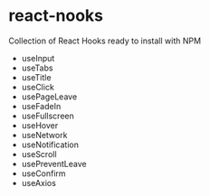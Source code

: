 # react-nooks
Collection of React Hooks ready to install with NPM

+  useInput
+  useTabs
+  useTitle
+  useClick
+  usePageLeave
+  useFadeIn
+  useFullscreen
+  useHover
+  useNetwork
+  useNotification
+  useScroll
+  usePreventLeave
+  useConfirm
+  useAxios

